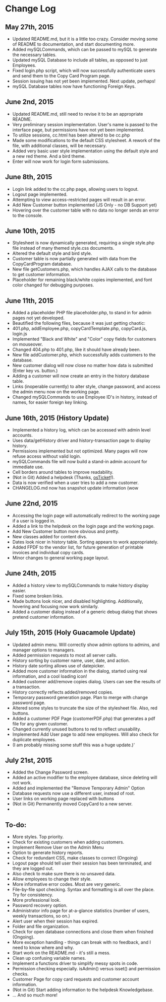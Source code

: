 # Change Log

## May 27th, 2015
- Updated README.md, but it is a little too crazy. Consider moving some of README to documentation, and start documenting more.
- Added mySQLCommands, which can be passed to mySQL to generate the necessary tables.
- Updated mySQL Database to include all tables, as opposed to just Employees.
- Fixed login.php script, which will now successfully authenticate users and send them to the Copy Card Program page.
 - Session issuing has not yet been implemented. Next update, perhaps!
- mySQL Database tables now have functioning Foreign Keys.

## June 2nd, 2015
- Updated README.md, still need to revise it to be an appropriate README.
- Very preliminary session implementation. User's name is passed to the interface page, but permissions have not yet been implemented.
 - To utilize sessions, cc.html has been altered to be cc.php
- Made some modifications to the default CSS stylesheet. A rework of the file, with additional classes, will be necessary.
- Added very basic user style implementation using the default style and a new red theme. And a bird theme.
- Enter will now work for login form submissions.

## June 8th, 2015
- Login link added to the cc.php page, allowing users to logout.
- Logout page implemented.
- Attempting to view access-restricted pages will result in an error.
- Add New Customer button implemented (JS Only - no DB Support yet)
- Hovering over the customer table with no data no longer sends an error to the console.

## June 10th, 2015
- Stylesheet is now dynamically generated, requiring a single style.php file instead of many themed style.css documents.
- Altered the default style and bird style.
- Customer table is now partially generated with data from the CopyCardProgram database.
- New file getCustomers.php, which handles AJAX calls to the database to get customer information.
- Placeholder for remaining black/white copies implemented, and font color changed for debugging purposes.

## June 11th, 2015
- Added a placeholder PHP file placeholder.php, to stand in for admin pages not yet developed.
- Beautified the following files, because it was just getting chaotic:
 - 401.php, addEmployee.php, copyCardTemplate.php, copyCard.js, login.js
- Implemented "Black and White" and "Color" copy fields for customers on mouseover.
- Changed 404.php to 401.php, like it should have already been.
- New file addCustomer.php, which successfully adds customers to the database.
- New customer dialog will now close no matter how data is submitted (Enter key vs. button.)
- Adding a customer will now create an entry in the history database table.
- Links (inoperable currently) to alter style, change password, and access the admin menu now on the working page.
- Changed mySQLCommands to use Employee ID's in history, instead of names, for easier foreign key linking.

## June 16th, 2015 (History Update)
- Implemented a history log, which can be accessed with admin level accounts.
 - Uses data/getHistory driver and history-transaction page to display history.
- Permissions implemented but not optimized. Many pages will now refuse access without valid login.
- mySQLCommands file will now build a stand-in admin account for immediate use.
- Cell borders around tables to improve readability.
- (Not in Git) Added a helpdesk (Thanks, [osTicket](http://osticket.com/)!).
- Data is now verified when a user tries to add a new customer.
- CHANGELOG.md now has snapshot update information (wow

## June 22nd, 2015
- Accessing the login page will automatically redirect to the working page if a user is logged in.
- Added a link to the helpdesk on the login page and the working page.
- Add New Customer button more obvious and pretty.
- New classes added for content divs.
- Dates look nicer in history table. Sorting appears to work appropriately.
- Added FPDF to the vendor list, for future generation of printable invoices and individual copy cards.
- Minor changes to general working page layout.

## June 24th, 2015
- Added a history view to mySQLCommands to make history display easier.
- Fixed some broken links.
- Made buttons look nicer, and disabled highlighting. Additionally, hovering and focusing now work similarly.
- Added a customer dialog instead of a generic debug dialog that shows pretend customer information.

## July 15th, 2015 (Holy Guacamole Update)
- Updated admin menu. Will correctly show admin options to admins, and manager options to managers.
- Added permission requests to most all server calls.
- History sorting by customer name, user, date, and action.
- History date sorting allows use of datepicker.
- Added more customer information in the dialog, started using real information, and a cool loading icon!
- Added customer add/remove copies dialog. Users can see the results of a transaction.
- History correctly reflects added/removed copies.
- Temporary password generation page. Plan to merge with change password page.
- Altered some styles to truncate the size of the stylesheet file. Also, red buttons.
- Added a customer PDF Page (customerPDF.php) that generates a pdf file for any given customer.
- Changed currently unused buttons to red to reflect unusability.
- Implemented Add User page to add new employees. Will also check for duplicate employees.
- (I am probably missing some stuff this was a huge update.)'

## July 21st, 2015
- Added the Change Password screen.
- Added an active modifier to the employee database, since deleting will not work.
- Added and implemented the "Remove Temporary Admin" Option
- Database requests now use a different user, instead of root.
- User links on working page replaced with buttons
- (Not in Git) Permanently moved CopyCard to a new server.
- 


## To-do:
- More styles. Top priority.
- Check for existing customers when adding customers.
- Implement Remove User on the Admin Menu
- Option to generate history reports.
- Check for redundant CSS, make classes to correct (Ongoing)
- Logout page should tell user their session has been terminated, and they are logged out.
 - Also check to make sure there is no unsaved data.
- Allow employees to change their style.
- More informative error codes. Most are very generic.
- File-by-file spot checking. Syntax and formatting is all over the place. Try for consistency.
- More professional look.
- Password recovery option.
- Administrator info page for at-a-glance statistics (number of users, weekly transactions, so on.)
- Alert user when their session has expired.
- Folder and file organization.
- Check for open database connections and close them when finished (Ongoing).
- More exception handling - things can break with no feedback, and I need to know where and why.
- Start work on the README.md - it's still a mess.
- Clean up confusing variable names. 
- Implement a functions driver to simplify messy spots in code.
 - Permission checking especially. isAdmin() versus isset() and permission checks.
- Customer Page for copy card requests and customer account information.
- (Not in Git) Start adding information to the helpdesk Knowledgebase.
- ... And so much more!
